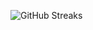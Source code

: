 ![GitHub Streaks](https://github-streaks-mqc9.onrender.com/streak/happilli/image?theme=midnight&cache_bust=1743291851&lang=ja)

